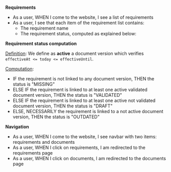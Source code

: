 **Requirements**
- As a user, WHEN I come to the website, I see a list of requirements
- As a user, I see that each item of the requirement list contains:
  - The requirement name
  - The requirement status, computed as explained below:

**Requirement status computation**

<u>Definition</u>: We define as **active** a document version which verifies `effectiveAt <= today <= effectiveUntil`.

<u>Computation</u>:
- IF the requirement is not linked to any document version, THEN the status is "MISSING"
- ELSE IF the requirement is linked to at least one active validated document version, THEN the status is "VALIDATED"
- ELSE IF the requirement is linked to at least one active not validated document version, THEN the status is "DRAFT"
- ELSE, NECESSARILY the requirement is linked to a not active document version, THEN the status is "OUTDATED"

**Navigation**
- As a user, WHEN I come to the website, I see navbar with two items: requirements and documents
- As a user, WHEN I click on requirements, I am redirected to the requirements page
- As a user, WHEN I click on documents, I am redirected to the documents page
